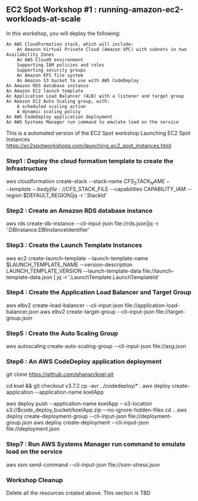 ## EC2 Spot Workshop #1 : running-amazon-ec2-workloads-at-scale

In this workshop, you will deploy the following:

    An AWS CloudFormation stack, which will include:
        An Amazon Virtual Private Cloud (Amazon VPC) with subnets in two Availability Zones
        An AWS Cloud9 environment
        Supporting IAM policies and roles
        Supporting security groups
        An Amazon EFS file system
        An Amazon S3 bucket to use with AWS CodeDeploy
    An Amazon RDS database instance
    An Amazon EC2 launch template
    An Application Load Balancer (ALB) with a listener and target group
    An Amazon EC2 Auto Scaling group, with:
        A scheduled scaling action
        A dynamic scaling policy
    An AWS CodeDeploy application deployment
    An AWS Systems Manager run command to emulate load on the service



  This is a automated version of the EC2 Spot workshop Launching EC2 Spot Instances https://ec2spotworkshops.com/launching_ec2_spot_instances.html
  
   

### Step1 :  Deploy the cloud formation template to create the Infrastructure  

aws cloudformation create-stack --stack-name $CFS_STACK_NAME  --template-body file://$CFS_STACK_FILE --capabilities CAPABILITY_IAM --region $DEFAULT_REGION|jq -r '.StackId'

### Step2 : Create an Amazon RDS database instance
aws rds create-db-instance --cli-input-json file://rds.json|jq -r '.DBInstance.DBInstanceIdentifier'

### Step3 : Create the Launch Template Instances 

aws ec2 create-launch-template --launch-template-name $LAUNCH_TEMPLATE_NAME --version-description LAUNCH_TEMPLATE_VERSION --launch-template-data file://launch-template-data.json | jq -r '.LaunchTemplate.LaunchTemplateId'

### Step4 : Create the Application Load Balancer and Target Group

aws elbv2 create-load-balancer --cli-input-json file://application-load-balancer.json
aws elbv2 create-target-group --cli-input-json file://target-group.json

### Step5 : Create the Auto Scaling Group
aws autoscaling create-auto-scaling-group --cli-input-json file://asg.json

### Step6 : An AWS CodeDeploy application deployment

git clone https://github.com/phanan/koel.git
    
cd koel && git checkout v3.7.2
cp -avr ../codedeploy/* .
aws deploy create-application --application-name koelApp

aws deploy push --application-name koelApp --s3-location s3://$code_deploy_bucket/koelApp.zip --no-ignore-hidden-files
cd ..
aws deploy create-deployment-group --cli-input-json file://deployment-group.json
aws deploy create-deployment --cli-input-json file://deployment.json

### Step7 : Run AWS Systems Manager run command to emulate load on the service
aws ssm send-command --cli-input-json file://ssm-stress.json


### Workshop Cleanup
Delete all the resources created above. This section is TBD
